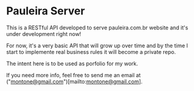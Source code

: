 # Pauleira Server

This is a RESTful API developed to serve pauleira.com.br website and it's under development right now!

For now, it's a very basic API that will grow up over time and by the time I start to implemente real business rules it will become a private repo.

The intent here is to be used as porfolio for my work.

If you need more info, feel free to send me an email at ("montone@gmail.com")[mailto:montone@gmail.com].
